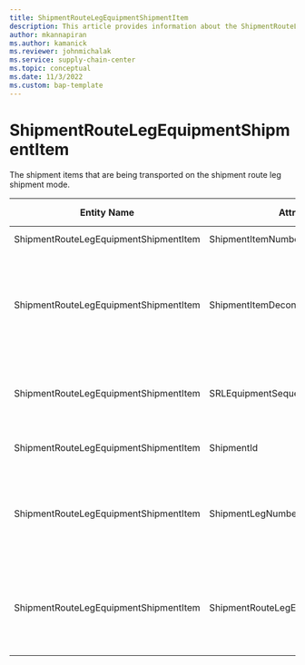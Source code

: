 ```yaml
---
title: ShipmentRouteLegEquipmentShipmentItem
description: This article provides information about the ShipmentRouteLegEquipmentShipmentItem entity.
author: mkannapiran
ms.author: kamanick
ms.reviewer: johnmichalak
ms.service: supply-chain-center
ms.topic: conceptual
ms.date: 11/3/2022
ms.custom: bap-template
---
```


# ShipmentRouteLegEquipmentShipmentItem

The shipment items that are being transported on the shipment route leg shipment mode.

| **Entity Name** | **Attribute Name** | **IsPrimaryKey** | **Data Type** | **Data Length** | **Description** |
| --- | --- | --- | --- | --- | --- |
| ShipmentRouteLegEquipmentShipmentItem | ShipmentItemNumber | yes | integer | 10 | The shipment line number. |
| ShipmentRouteLegEquipmentShipmentItem | ShipmentItemDeconsolidationNumber | yes | integer | 9 | A portion (breakdown / deconsolidation) of the a shipment item into smaller parts for the purpose of transport. |
| ShipmentRouteLegEquipmentShipmentItem | SRLEquipmentSequenceNumber | yes | integer | 9 | The sequence number associated with the shipment route/leg equipment. |
| ShipmentRouteLegEquipmentShipmentItem | ShipmentId | yes | string | 36 | The unique identifier of a Shipment. |
| ShipmentRouteLegEquipmentShipmentItem | ShipmentLegNumber | yes | integer | 9 | The unique identifier of the Shipment Leg Number, which equals the shipment leg 'sequence number'. |
| ShipmentRouteLegEquipmentShipmentItem | ShipmentRouteLegEquipmentShipmentItemNote | no | string | 1024 | A note, comment, or additional information regarding the shipment route leg equipment shipment item. |
